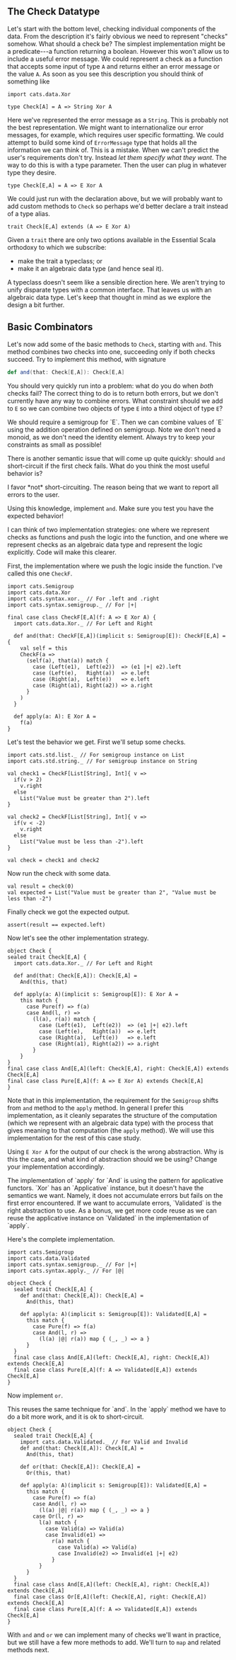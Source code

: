 ## The Check Datatype

Let's start with the bottom level, checking individual components of the data. From the description it's fairly obvious we need to represent "checks" somehow. What should a check be? The simplest implementation might be a predicate---a function returning a boolean. However this won't allow us to include a useful error message. We could represent a check as a function that accepts some input of type `A` and returns either an error message or the value `A`. As soon as you see this description you should think of something like

```tut:book
import cats.data.Xor

type Check[A] = A => String Xor A
```

Here we've represented the error message as a `String`. This is probably not the best representation. We might want to internationalize our error messages, for example, which requires user specific formatting. We could attempt to build some kind of `ErrorMessage` type that holds all the information we can think of. This is a mistake. When we can't predict the user's requirements don't try. Instead *let them specify what they want*. The way to do this is with a type parameter. Then the user can plug in whatever type they desire.

```tut:book
type Check[E,A] = A => E Xor A
```

We could just run with the declaration above, but we will probably want to add custom methods to `Check` so perhaps we'd better declare a trait instead of a type alias.

```tut:book
trait Check[E,A] extends (A => E Xor A)
```

Given a `trait` there are only two options available in the Essential Scala orthodoxy to which we subscribe:

- make the trait a typeclass; or
- make it an algebraic data type (and hence seal it).

A typeclass doesn't seem like a sensible direction here. We aren't trying to unify disparate types with a common interface. That leaves us with an algebraic data type. Let's keep that thought in mind as we explore the design a bit further.

## Basic Combinators

Let's now add some of the basic methods to `Check`, starting with `and`. This method combines two checks into one, succeeding only if both checks succeed. Try to implement this method, with signature

```scala
def and(that: Check[E,A]): Check[E,A]
```

You should very quickly run into a problem: what do you do when *both* checks fail? The correct thing to do is to return both errors, but we don't currently have any way to combine errors. What constraint should we add to `E` so we can combine two objects of type `E` into a third object of type `E`?

<div class="solution">
We should require a semigroup for `E`. Then we can combine values of `E` using the addition operation defined on semigroup. Note we don't need a monoid, as we don't need the identity element. Always try to keep your constraints as small as possible!
</div>

There is another semantic issue that will come up quite quickly: should `and` short-circuit if the first check fails. What do you think the most useful behavior is?

<div class="solution">
I favor *not* short-circuiting. The reason being that we want to report all errors to the user. 
</div>

Using this knowledge, implement `and`. Make sure you test you have the expected behavior!

<div class="solution">
I can think of two implementation strategies: one where we represent checks as functions and push the logic into the function, and one where we represent checks as an algebraic data type and represent the logic explicitly. Code will make this clearer.

First, the implementation where we push the logic inside the function. I've called this one `CheckF`.

```tut:book
import cats.Semigroup
import cats.data.Xor
import cats.syntax.xor._ // For .left and .right
import cats.syntax.semigroup._ // For |+|

final case class CheckF[E,A](f: A => E Xor A) {
  import cats.data.Xor._ // For Left and Right

  def and(that: CheckF[E,A])(implicit s: Semigroup[E]): CheckF[E,A] = {
    val self = this
    CheckF(a =>
      (self(a), that(a)) match {
        case (Left(e1),  Left(e2))  => (e1 |+| e2).left
        case (Left(e),   Right(a))  => e.left
        case (Right(a),  Left(e))   => e.left
        case (Right(a1), Right(a2)) => a.right
      }
    )
  }

  def apply(a: A): E Xor A =
    f(a)
}
```

Let's test the behavior we get. First we'll setup some checks.

```tut:book
import cats.std.list._ // For semigroup instance on List
import cats.std.string._ // For semigroup instance on String

val check1 = CheckF[List[String], Int]{ v =>
  if(v > 2)
    v.right
  else
    List("Value must be greater than 2").left
}

val check2 = CheckF[List[String], Int]{ v =>
  if(v < -2)
    v.right
  else
    List("Value must be less than -2").left
}

val check = check1 and check2
```

Now run the check with some data.

```tut:book
val result = check(0)
val expected = List("Value must be greater than 2", "Value must be less than -2")
```

Finally check we got the expected output.

```tut:book
assert(result == expected.left)
```

Now let's see the other implementation strategy.

```tut:book
object Check {
sealed trait Check[E,A] {
  import cats.data.Xor._ // For Left and Right

  def and(that: Check[E,A]): Check[E,A] =
    And(this, that)

  def apply(a: A)(implicit s: Semigroup[E]): E Xor A =
    this match {
      case Pure(f) => f(a)
      case And(l, r) =>
        (l(a), r(a)) match {
          case (Left(e1),  Left(e2))  => (e1 |+| e2).left
          case (Left(e),   Right(a))  => e.left
          case (Right(a),  Left(e))   => e.left
          case (Right(a1), Right(a2)) => a.right
        }
    }
}
final case class And[E,A](left: Check[E,A], right: Check[E,A]) extends Check[E,A]
final case class Pure[E,A](f: A => E Xor A) extends Check[E,A]
}
```

Note that in this implementation, the requirement for the `Semigroup` shifts from `and` method to the `apply` method. In general I prefer this implementation, as it cleanly separates the structure of the computation (which we represent with an algebraic data type) with the process that gives meaning to that computation (the `apply` method). We will use this implementation for the rest of this case study.
</div>

Using `E Xor A` for the output of our check is the wrong abstraction. Why is this the case, and what kind of abstraction should we be using? Change your implementation accordingly.

<div class="solution">
The implementation of `apply` for `And` is using the pattern for applicative functors. `Xor` has an `Applicative` instance, but it doesn't have the semantics we want. Namely, it does not accumulate errors but fails on the first error encountered. If we want to accumulate errors, `Validated` is the right abstraction to use. As a bonus, we get more code reuse as we can reuse the applicative instance on `Validated` in the implementation of `apply`.

Here's the complete implementation.

```tut:book
import cats.Semigroup
import cats.data.Validated
import cats.syntax.semigroup._ // For |+|
import cats.syntax.apply._ // For |@|

object Check {
  sealed trait Check[E,A] {
    def and(that: Check[E,A]): Check[E,A] =
      And(this, that)
  
    def apply(a: A)(implicit s: Semigroup[E]): Validated[E,A] =
      this match {
        case Pure(f) => f(a)
        case And(l, r) =>
          (l(a) |@| r(a)) map { (_, _) => a }
      }
  }
  final case class And[E,A](left: Check[E,A], right: Check[E,A]) extends Check[E,A]
  final case class Pure[E,A](f: A => Validated[E,A]) extends Check[E,A]
}
```
</div>

Now implement `or`.

<div class="solution">
This reuses the same technique for `and`. In the `apply` method we have to do a bit more work, and it is ok to short-circuit.

```tut:book
object Check {
  sealed trait Check[E,A] {
    import cats.data.Validated._ // For Valid and Invalid
    def and(that: Check[E,A]): Check[E,A] =
      And(this, that)
  
    def or(that: Check[E,A]): Check[E,A] =
      Or(this, that)
  
    def apply(a: A)(implicit s: Semigroup[E]): Validated[E,A] =
      this match {
        case Pure(f) => f(a)
        case And(l, r) =>
          (l(a) |@| r(a)) map { (_, _) => a }
        case Or(l, r) =>
          l(a) match {
            case Valid(a) => Valid(a)
            case Invalid(e1) =>
              r(a) match {
                case Valid(a) => Valid(a)
                case Invalid(e2) => Invalid(e1 |+| e2)
              }
          }
      }
  }
  final case class And[E,A](left: Check[E,A], right: Check[E,A]) extends Check[E,A]
  final case class Or[E,A](left: Check[E,A], right: Check[E,A]) extends Check[E,A]
  final case class Pure[E,A](f: A => Validated[E,A]) extends Check[E,A]
}
```
</div>

With `and` and `or` we can implement many of checks we'll want in practice, but we still have a few more methods to add. We'll turn to `map` and related methods next.
